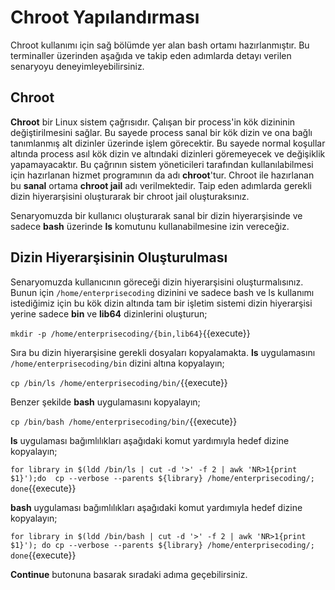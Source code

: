 # Chroot Yapılandırması

Chroot kullanımı için sağ bölümde yer alan bash ortamı hazırlanmıştır. Bu terminaller üzerinden aşağıda ve takip eden adımlarda detayı verilen senaryoyu deneyimleyebilirsiniz. 

## Chroot

**Chroot** bir Linux sistem çağrısıdır. Çalışan bir process'in kök dizininin değiştirilmesini sağlar. Bu sayede process sanal bir kök dizin ve ona bağlı tanımlanmış alt dizinler üzerinde işlem görecektir. Bu sayede normal koşullar altında process asıl kök dizin ve altındaki dizinleri göremeyecek ve değişiklik yapamayacaktır. Bu çağrının sistem yöneticileri tarafından kullanılabilmesi için hazırlanan hizmet programının da adı **chroot**'tur. Chroot ile hazırlanan bu __sanal__ ortama **chroot jail** adı verilmektedir. Taip eden adımlarda gerekli dizin hiyerarşisini oluşturarak bir chroot jail oluşturaksınız.

Senaryomuzda bir kullanıcı oluşturarak sanal bir dizin hiyerarşisinde ve sadece **bash** üzerinde **ls** komutunu kullanabilmesine izin vereceğiz.

## Dizin Hiyerarşisinin Oluşturulması

Senaryomuzda kullanıcının göreceği dizin hiyerarşisini oluşturmalısınız. Bunun için `/home/enterprisecoding` dizinini ve sadece bash ve ls kullanımı istediğimiz için bu kök dizin altında tam bir işletim sistemi dizin hiyerarşisi yerine sadece **bin** ve **lib64** dizinlerini oluşturun;

`mkdir -p /home/enterprisecoding/{bin,lib64}`{{execute}}

Sıra bu dizin hiyerarşisine gerekli dosyaları kopyalamakta. **ls** uygulamasını `/home/enterprisecoding/bin` dizini altına kopyalayın;

`cp /bin/ls /home/enterprisecoding/bin/`{{execute}}

Benzer şekilde **bash** uygulamasını kopyalayın;

`cp /bin/bash /home/enterprisecoding/bin/`{{execute}}

__ls__ uygulaması bağımlılıkları aşağıdaki komut yardımıyla hedef dizine kopyalayın;

`for library in $(ldd /bin/ls | cut -d '>' -f 2 | awk 'NR>1{print $1}');do  cp --verbose --parents ${library} /home/enterprisecoding/; done`{{execute}}

__bash__ uygulaması bağımlılıkları aşağıdaki komut yardımıyla hedef dizine kopyalayın;

`for library in $(ldd /bin/bash | cut -d '>' -f 2 | awk 'NR>1{print $1}'); do cp --verbose --parents ${library} /home/enterprisecoding/; done`{{execute}}

**Continue** butonuna basarak sıradaki adıma geçebilirsiniz.
